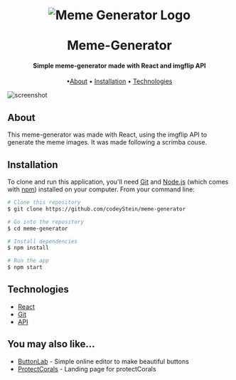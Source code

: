 
<h1 align="center">
	<img alt="Meme Generator Logo" src="https://scrimba.com/blobs/sha1:ee3d2e1537021c55cfbfc3e54d0a9dec883a2f77.png">
  <br>
  <br>
	Meme-Generator
</h1>

<h4 align="center">Simple meme-generator made with React and imgflip API</h4>


<p align="center">
 •<a href="#About">About</a> •
  <a href="#Installation">Installation</a> •
  <a href="#Technologies">Technologies</a> 
</p>

![screenshot](https://user-images.githubusercontent.com/97049247/173434867-75b51d91-c587-431c-bcc0-4f6522d8eee3.png)

## About

This meme-generator was made with React, using the imgflip API to generate the meme images. It was made following a scrimba couse.

## Installation

To clone and run this application, you'll need [Git](https://git-scm.com) and [Node.js](https://nodejs.org/en/download/) (which comes with [npm](http://npmjs.com)) installed on your computer. From your command line:

```bash
# Clone this repository
$ git clone https://github.com/codeyStein/meme-generator

# Go into the repository
$ cd meme-generator

# Install dependencies
$ npm install

# Run the app
$ npm start
```

## Technologies

- [React](http://electron.atom.io/)
- [Git](https://git-scm.com/)
- [API](https://imgflip.com/api)


## You may also like...

- [ButtonLab](https://github.com/codeyStein/ButtonLab) - Simple online editor to make beautiful buttons 
- [ProtectCorals](https://github.com/codeyStein/ProtectCorals) - Landing page for protectCorals 


